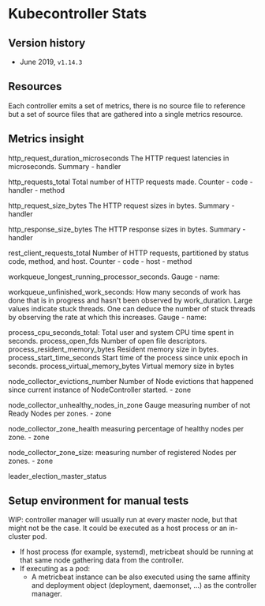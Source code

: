 # Kubecontroller Stats

## Version history

- June 2019, `v1.14.3`

## Resources

Each controller emits a set of metrics, there is no source file to reference but a set of source files that are gathered into a single metrics resource.

## Metrics insight

http_request_duration_microseconds The HTTP request latencies in microseconds. Summary
    - handler

http_requests_total Total number of HTTP requests made. Counter
    - code
    - handler
    - method

http_request_size_bytes The HTTP request sizes in bytes. Summary
    - handler

http_response_size_bytes The HTTP response sizes in bytes. Summary
    - handler

rest_client_requests_total Number of HTTP requests, partitioned by status code, method, and host. Counter
    - code
    - host
    - method

workqueue_longest_running_processor_seconds. Gauge
    - name: 

workqueue_unfinished_work_seconds: How many seconds of work has done that is in progress and hasn't been observed by work_duration. Large values indicate stuck threads. One can deduce the number of stuck threads by observing the rate at which this increases. Gauge
    - name: 

process_cpu_seconds_total: Total user and system CPU time spent in seconds.
process_open_fds Number of open file descriptors.
process_resident_memory_bytes Resident memory size in bytes.
process_start_time_seconds Start time of the process since unix epoch in seconds.
process_virtual_memory_bytes Virtual memory size in bytes

node_collector_evictions_number Number of Node evictions that happened since current instance of NodeController started.
    - zone

node_collector_unhealthy_nodes_in_zone Gauge measuring number of not Ready Nodes per zones.
    - zone

node_collector_zone_health measuring percentage of healthy nodes per zone.
    - zone

node_collector_zone_size: measuring number of registered Nodes per zones.
    - zone

leader_election_master_status


## Setup environment for manual tests

WIP: controller manager will usually run at every master node, but that might not be the case. It could be executed as a host process or an in-cluster pod.

- If host process (for example, systemd), metricbeat should be running at that same node gathering data from the controller.
- If executing as a pod:
    - A metricbeat instance can be also executed using the same affinity and deployment object (deployment, daemonset, ...) as the controller manager.












